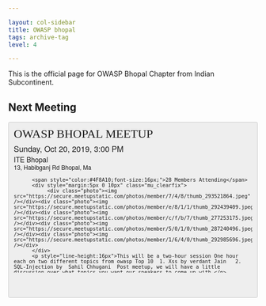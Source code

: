 ```yaml
---

layout: col-sidebar
title: OWASP bhopal
tags: archive-tag
level: 4

---
```


This is the official page for OWASP Bhopal Chapter from Indian Subcontinent.


## Next Meeting

<style type="text/css">
#meetup_oembed .mu_clearfix:after { visibility: hidden; display: block; font-size: 0; content: " "; clear: both; height: 0; }
* html #meetup_oembed .mu_clearfix, *:first-child+html #meetup_oembed .mu_clearfix { zoom: 1; }
#meetup_oembed { background:#eee;border:1px solid #ccc;padding:10px;-moz-border-radius:3px;-webkit-border-radius:3px;border-radius:3px;margin:0; font-family: Helvetica Neue, Helvetica, Arial, sans-serif; font-size: 12px; }
#meetup_oembed h3 { font-weight:normal; margin:0 0 10px; padding:0; line-height:26px; font-family:Georgia,Palatino,serif; font-size:24px }
#meetup_oembed p { margin: 0 0 10px; padding:0; line-height:16px; }
#meetup_oembed img { border:none; margin:0; padding:0; }
#meetup_oembed a, #meetup_oembed a:visited, #meetup_oembed a:link { color: #1B76B3; text-decoration: none; cursor: hand; cursor: pointer; }
#meetup_oembed a:hover { color: #1B76B3; text-decoration: underline; }
#meetup_oembed a.mu_button { font-size:14px; -moz-border-radius:3px;-webkit-border-radius:3px;border-radius:3px;border:2px solid #A7241D;color:whitetext-decoration:none;background-color: #CA3E47; background-image: -moz-linear-gradient(top, #ca3e47, #a8252e); background-image: -webkit-gradient(linear, left bottom, left top, color-stop(0, #a8252e), color-stop(1, #ca3e47));disvplay:inline-block;padding:5px 10px; }
#meetup_oembed a.mu_button:hover { color: #fff!important; text-decoration: none; }
#meetup_oembed .photo { width:50px; height:50px; overflow:hidden;background:#ccc;float:left;margin:0 5px 0 0;text-align:center;padding:1px; }
#meetup_oembed .photo img { height:50px }
#meetup_oembed .number { font-size:18px; }
#meetup_oembed .thing { text-transform: uppercase; color: #555; }
</style>
<div id="meetup_oembed" style="height:334px">
     <div style="max-height:294px;overflow:hidden">
          <h3>OWASP BHOPAL MEETUP </h3>
          <p style="margin:5px 0;font-size:16px">Sunday, Oct 20, 2019,  3:00 PM</p>
          <p style="margin: 0 0 5px;"><span style="font-size:14px">ITE Bhopal</span><br />
<span style="font-size:12px;">13, Habibganj Rd Bhopal, Ma</span></p>

          <span style="color:#4F8A10;font-size:16px;">28 Members Attending</span>
          <div style="margin:5px 0 10px" class="mu_clearfix">
               <div class="photo"><img src="https://secure.meetupstatic.com/photos/member/7/4/8/thumb_293521864.jpeg" /></div><div class="photo"><img src="https://secure.meetupstatic.com/photos/member/e/8/1/1/thumb_292439409.jpeg" /></div><div class="photo"><img src="https://secure.meetupstatic.com/photos/member/c/f/b/7/thumb_277253175.jpeg" /></div><div class="photo"><img src="https://secure.meetupstatic.com/photos/member/5/0/1/0/thumb_287240496.jpeg" /></div><div class="photo"><img src="https://secure.meetupstatic.com/photos/member/1/6/4/0/thumb_292985696.jpeg" /></div>
          </div>
          <p style="line-height:16px">This will be a two-hour session One hour each on two different topics from owasp Top 10  1. Xss by verdant Jain   2. SQL-Injection by  Sahil Chhugani  Post meetup, we will have a little discussion over what topics you want our speakers to come up with.</p>
     </div>
     <p style="margin:10px 0 0;"><a href="https://www.meetup.com/OWASP-Bhopal-Chapter/events/265446742/" target="_blank" class="mu_button"><strong>Check out this Meetup &rarr;</strong></a></p>
</div>